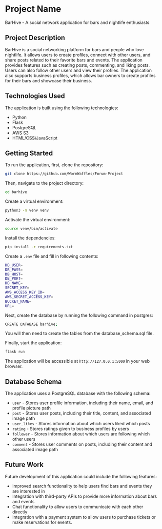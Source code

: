 # Project Name

BarHive - A social network application for bars and nightlife enthusiasts

## Project Description

BarHive is a social networking platform for bars and people who love nightlife. It allows users to create profiles, connect with other users, and share posts related to their favorite bars and events. The application provides features such as creating posts, commenting, and liking posts. Users can also follow other users and view their profiles. The application also supports business profiles, which allows bar owners to create profiles for their bars and showcase their business.

## Technologies Used

The application is built using the following technologies:

- Python
- Flask
- PostgreSQL
- AWS S3
- HTML/CSS/JavaScript

## Getting Started

To run the application, first, clone the repository:

```bash
git clone https://github.com/WormWaffles/Forum-Project
```

Then, navigate to the project directory:

```bash
cd barhive
```

Create a virtual environment:

```bash
python3 -m venv venv
```

Activate the virtual environment:

```bash
source venv/bin/activate
```

Install the dependencies:

```bash
pip install -r requirements.txt
```

Create a `.env` file and fill in following contents:

```bash
DB_USER=
DB_PASS=
DB_HOST=
DB_PORT=
DB_NAME=
SECRET_KEY=
AWS_ACCESS_KEY_ID=
AWS_SECRET_ACCESS_KEY=
BUCKET_NAME=
URL=
```

Next, create the database by running the following command in postgres:

```bash
CREATE DATABASE barhive;
```

You will then need to create the tables from the database_schema.sql file.

Finally, start the application:

```bash
flask run
```

The application will be accessible at `http://127.0.0.1:5000` in your web browser.

## Database Schema

The application uses a PostgreSQL database with the following schema:

- `user` - Stores user profile information, including their name, email, and profile picture path
- `post` - Stores user posts, including their title, content, and associated image path
- `user_likes` - Stores information about which users liked which posts
- `rating` - Stores ratings given to business profiles by users
- `follower` - Stores information about which users are following which other users
- `comment` - Stores user comments on posts, including their content and associated image path

## Future Work

Future development of this application could include the following features:

- Improved search functionality to help users find bars and events they are interested in
- Integration with third-party APIs to provide more information about bars and events
- Chat functionality to allow users to communicate with each other directly
- Integration with a payment system to allow users to purchase tickets or make reservations for events.
